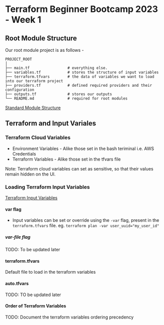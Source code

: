 # Terraform Beginner Bootcamp 2023 - Week 1

## Root Module Structure

Our root module project is as follows -
```
PROJECT_ROOT
│
├── main.tf                 # everything else.
├── variables.tf            # stores the structure of input variables
├── terraform.tfvars        # the data of variables we want to load into our terraform project
├── providers.tf            # defined required providers and their configuration
├── outputs.tf              # stores our outputs
└── README.md               # required for root modules
```

[Standard Module Structure](https://developer.hashicorp.com/terraform/language/modules/develop/structure)

## Terraform and Input Variales

### Terraform Cloud Variables

- Environment Variables - Alike those set in the bash teriminal i.e. AWS Credentials
- Terraform Variables   - Alike those set in the tfvars file

Note: Terraform cloud variables can set as sensitive, so that their values remain hidden on the UI.

### Loading Terraform Input Variables

[Terraform Input Variables](https://developer.hashicorp.com/terraform/language/values/variables)

#### var flag
- Input variables can be set or override using the `-var` flag, present in the `terraform.tfvars` file. eg. `terraform plan -var user_uuid="my_user_id"`

##### var-file flag
TODO: To be updated later

#### terraform.tfvars
Default file to load in the terraform variables

#### auto.tfvars
TODO: TO be updated later

#### Order of Terraform Variables
TODO: Document the terraform variables ordering precedency